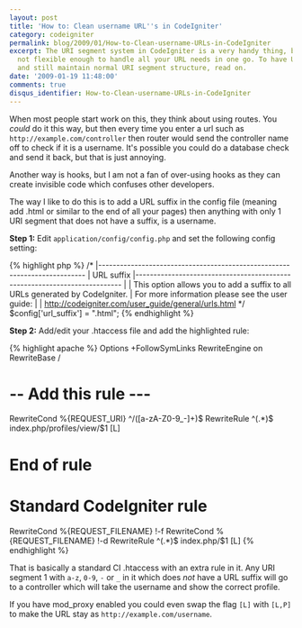 ```yaml
---
layout: post
title: 'How to: Clean username URL''s in CodeIgniter'
category: codeigniter
permalink: blog/2009/01/How-to-Clean-username-URLs-in-CodeIgniter
excerpt: The URI segment system in CodeIgniter is a very handy thing, but sometimes
  not flexible enough to handle all your URL needs in one go. To have URL's like http://example.com/username
  and still maintain normal URI segment structure, read on.
date: '2009-01-19 11:48:00'
comments: true
disqus_identifier: How-to-Clean-username-URLs-in-CodeIgniter
---
```


When most people start work on this, they think about using routes. You _could_ do it this way, but then every time you enter a url such as `http://example.com/controller` then router would send the controller name off to check if it is a username. It's possible you could do a database check and send it back, but that is just annoying.

Another way is hooks, but I am not a fan of over-using hooks as they can create invisible code which confuses other developers.

The way I like to do this is to add a URL suffix in the config file (meaning add .html or similar to the end of all your pages) then anything with only 1 URI segment that does not have a suffix, is a username.

**Step 1:** Edit `application/config/config.php` and set the following config setting:

{% highlight php %}
/*
 |--------------------------------------------------------------------------
 | URL suffix
 |--------------------------------------------------------------------------
 |
 | This option allows you to add a suffix to all URLs generated by CodeIgniter.
 | For more information please see the user guide:
 |
 | http://codeigniter.com/user_guide/general/urls.html
 */
 $config['url_suffix'] = ".html";
{% endhighlight %}

**Step 2:** Add/edit your .htaccess file and add the highlighted rule:

{% highlight apache %}
Options +FollowSymLinks
RewriteEngine on
RewriteBase /

# -- Add this rule ---
RewriteCond %{REQUEST_URI} ^/([a-zA-Z0-9_-]+)$
RewriteRule ^(.*)$ index.php/profiles/view/$1 [L]
# End of rule 

# Standard CodeIgniter rule
RewriteCond %{REQUEST_FILENAME} !-f
RewriteCond %{REQUEST_FILENAME} !-d
RewriteRule ^(.*)$ index.php/$1 [L]
{% endhighlight %}

That is basically a standard CI .htaccess with an extra rule in it. Any URI segment 1 with `a-z`, `0-9`, `-` or `_` in it which does _not_ have a URL suffix will go to a controller which will take the username and show the correct profile.

If you have mod_proxy enabled you could even swap the flag `[L]` with `[L,P]` to make the URL stay as `http://example.com/username`.

